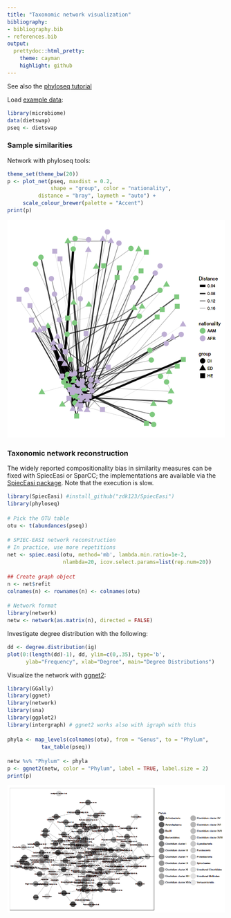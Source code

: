 ```yaml
---
title: "Taxonomic network visualization"
bibliography: 
- bibliography.bib
- references.bib
output: 
  prettydoc::html_pretty:
    theme: cayman
    highlight: github
---
```

<!--
  %\VignetteEngine{knitr::rmarkdown}
  %\VignetteIndexEntry{microbiome tutorial - networks}
  %\usepackage[utf8]{inputenc}
  %\VignetteEncoding{UTF-8}  
-->




See also the [phyloseq tutorial](http://joey711.github.io/phyloseq/plot_network-examples)

Load [example data](Data.html):


```r
library(microbiome)
data(dietswap)
pseq <- dietswap
```


### Sample similarities

Network with phyloseq tools:


```r
theme_set(theme_bw(20))
p <- plot_net(pseq, maxdist = 0.2,
              shape = "group", color = "nationality",
	      distance = "bray", laymeth = "auto") +
     scale_colour_brewer(palette = "Accent")
print(p)		 
```

![plot of chunk networks3](figure/networks3-1.png)


### Taxonomic network reconstruction 

The widely reported compositionality bias in similarity measures can
be fixed with SpiecEasi or SparCC; the implementations are available
via the [SpiecEasi package](https://github.com/zdk123/SpiecEasi). Note
that the execution is slow.


```r
library(SpiecEasi) #install_github("zdk123/SpiecEasi")
library(phyloseq)

# Pick the OTU table
otu <- t(abundances(pseq))

# SPIEC-EASI network reconstruction
# In practice, use more repetitions
net <- spiec.easi(otu, method='mb', lambda.min.ratio=1e-2, 
                  nlambda=20, icov.select.params=list(rep.num=20))

## Create graph object
n <- net$refit
colnames(n) <- rownames(n) <- colnames(otu)

# Network format
library(network)
netw <- network(as.matrix(n), directed = FALSE)
```


Investigate degree distribution with the following:


```r
dd <- degree.distribution(ig)
plot(0:(length(dd)-1), dd, ylim=c(0,.35), type='b', 
      ylab="Frequency", xlab="Degree", main="Degree Distributions")
```


Visualize the network with [ggnet2](https://briatte.github.io/ggnet):


```r
library(GGally)
library(ggnet)
library(network)
library(sna)
library(ggplot2)
library(intergraph) # ggnet2 works also with igraph with this

phyla <- map_levels(colnames(otu), from = "Genus", to = "Phylum",
           tax_table(pseq))

netw %v% "Phylum" <- phyla
p <- ggnet2(netw, color = "Phylum", label = TRUE, label.size = 2)
print(p)
```

![plot of chunk networks5](figure/networks5-1.png)


